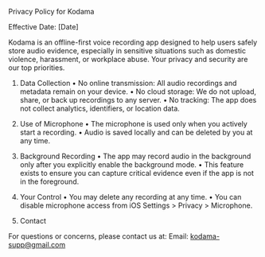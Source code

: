 Privacy Policy for Kodama

Effective Date: [Date]

Kodama is an offline-first voice recording app designed to help users safely store audio evidence, especially in sensitive situations such as domestic violence, harassment, or workplace abuse. Your privacy and security are our top priorities.

1. Data Collection
	•	No online transmission: All audio recordings and metadata remain on your device.
	•	No cloud storage: We do not upload, share, or back up recordings to any server.
	•	No tracking: The app does not collect analytics, identifiers, or location data.

2. Use of Microphone
	•	The microphone is used only when you actively start a recording.
	•	Audio is saved locally and can be deleted by you at any time.

3. Background Recording
	•	The app may record audio in the background only after you explicitly enable the background mode.
	•	This feature exists to ensure you can capture critical evidence even if the app is not in the foreground.

4. Your Control
	•	You may delete any recording at any time.
	•	You can disable microphone access from iOS Settings > Privacy > Microphone.

5. Contact

For questions or concerns, please contact us at:
Email: kodama-supp@gmail.com
